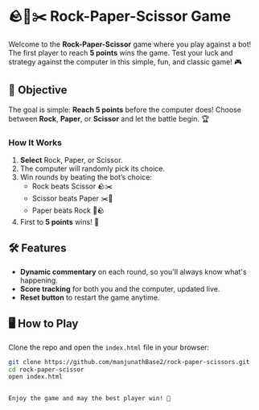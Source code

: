 # 🪨📄✂️ Rock-Paper-Scissor Game

Welcome to the **Rock-Paper-Scissor** game where you play against a bot! The first player to reach **5 points** wins the game. Test your luck and strategy against the computer in this simple, fun, and classic game! 🎮

## 🎯 Objective

The goal is simple: **Reach 5 points** before the computer does! Choose between **Rock**, **Paper**, or **Scissor** and let the battle begin. 🏆

### How It Works

1. **Select** Rock, Paper, or Scissor.
2. The computer will randomly pick its choice.
3. Win rounds by beating the bot’s choice:
   - Rock beats Scissor 🪨✂️
   - Scissor beats Paper ✂️📄
   - Paper beats Rock 📄🪨
4. First to **5 points** wins! 🎉

## 🛠 Features

- **Dynamic commentary** on each round, so you'll always know what's happening.
- **Score tracking** for both you and the computer, updated live.
- **Reset button** to restart the game anytime.

## 🖥️ How to Play

Clone the repo and open the `index.html` file in your browser:

```bash
git clone https://github.com/manjunathBase2/rock-paper-scissors.git
cd rock-paper-scissor
open index.html


Enjoy the game and may the best player win! 👑
